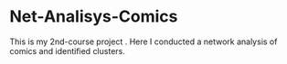 # Net-Analisys-Comics
This is my 2nd-course project . Here I conducted a network analysis of comics and identified clusters.
